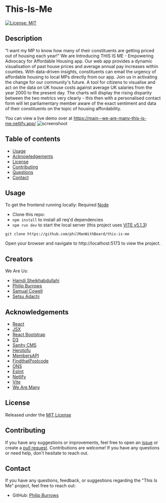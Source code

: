 # This-Is-Me
[![License: MIT](https://img.shields.io/badge/License-MIT-brightgreen.svg)](https://opensource.org/licenses/MIT)

  ## Description
“I want my MP to know how many of their constituents are getting priced out of housing each year!”
We are Introducing THIS IS ME - Empowering Advocacy for Affordable Housing app. Our web app provides a dynamic visualisation of past house prices and average annual pay increases within counties. With data-driven insights, constituents can email the urgency of affordable housing to local MPs directly from our app. Join us in activating the change for our community's future.
A tool for citizens to visualise and act on the data on UK house costs against average UK salaries from the year 2000 to the present day. The charts will display the rising disparity between the two metrics very clearly - this then with a personalised contact form will let parliamentary member aware of the exact sentiment and data of their constituents on the topic of housing affordability.

You can view a live demo over at https://main--we-are-many-this-is-me.netlify.app/
![screenshoot](./assets/imagereadme.png)

## Table of contents
- [Usage](#usage)
- [Acknowledgements](#acknowledgements)
- [License](#license)
- [Contributing](#contributing)
- [Questions](#questions)
- [Contact](#screenshot)

## Usage
To get the frontend running locally:
Required [Node](https://nodejs.org/en/download/)

- Clone this repo:
- `npm install` to install all req'd dependencies
- `npm run dev` to start the local server (this project uses [VITE v5.1.3](https://vitejs.dev/))

```console
git clone https://github.com/philManWithBeard/this-is-me
  ```
Open your browser and navigate to http://localhost:5173 to view the project.

## Creators
We Are Us:
- [Hamdi Sheikhabdullahi](https://github.com/hamdishh)
- [Philip Burrows](https://github.com/philManWithBeard)
- [Samual Cowell](https://github.com/CestSamual)
- [Setsu Adachi](https://github.com/Setsu-Adachi)

## Acknowledgements
- [React](https://react.dev/)
- [JSX](https://reactjs.org/docs/introducing-jsx.html)
- [React Bootstrap](https://react-bootstrap.netlify.app/)
- [D3](https://d3js.org/)
- [Sanity CMS](https://www.sanity.io/developer-experience)
- [Herotofu](https://herotofu.com/)
- [MembersAPI](https://members-api.parliament.uk/index.html)
- [FindthatPostcode](https://findthatpostcode.uk/)
- [ONS](https://developer.ons.gov.uk/)
- [Eslint](https://eslint.org/)
- [Netlify](https://www.netlify.com/)
- [Vite](https://vitejs.dev/)
- [We Are Many](https://github.com/CestSamual/We-Are-Many)

## License
Released under the [MIT License](https://github.com/jsxgraph/jsxgraph/blob/master/LICENSE.MIT)

## Contributing
If you have any suggestions or improvements, feel free to open an [issue](https://github.com/philManWithBeard/this-is-me/issues) or create a [pull request](https://github.com/philManWithBeard/this-is-me/pulls). Contributions are welcome!
 If you have any questions or need help, don't hesitate to reach out. 

 ## Contact
If you have any questions, feedback, or suggestions regarding the "This Is Me" project, feel free to reach out:
- GitHub: [Philip Burrows](https://github.com/philManWithBeard/this-is-me)

